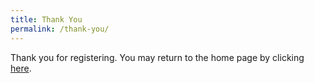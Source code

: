 ```yaml
---
title: Thank You
permalink: /thank-you/
---
```

Thank you for registering. You may return to the home page by clicking [here](/).